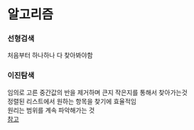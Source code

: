 # 알고리즘


### 선형검색
처음부터 하나하나 다 찾아봐야함   

### 이진탐색
임의로 고른 중간값의 반을 제거하며 큰지 작은지를 통해서 찾아가는것   
정렬된 리스트에서 원하는 항목을 찾기에 효율적임   
원리는 범위를 계속 파악해가는 것   
[참고](https://github.com/sisun1225/AlgorithmPractice/blob/master/src/baekjoonBackUp/Main_0410_3.java)


